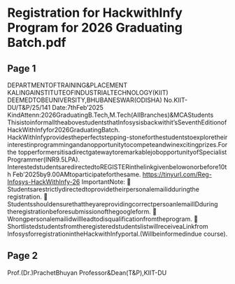 # Registration for HackwithInfy Program for 2026 Graduating Batch.pdf

## Page 1

DEPARTMENTOFTRAINING&PLACEMENT
KALINGAINSTITUTEOFINDUSTRIALTECHNOLOGY(KIIT)
DEEMEDTOBEUNIVERSITY,BHUBANESWAR(ODISHA)
No.KIIT-DU/T&P/25/141 Date:7thFeb’2025
KindAttenn:2026GraduatingB.Tech,M.Tech(AllBranches)&MCAStudents
ThisistoinformalltheabovestudentsthatInfosysisbackwithit’sSeventhEditionof
HackWithInfyfor2026GraduatingBatch.
HackWithInfyprovidestheperfectstepping-stoneforthestudentstoexploretheir
interestinprogrammingandanopportunitytocompeteandwinexcitingprizes.Forthe
topperformersitisadirectgatewaytoremarkablejobopportunityofSpecialist
Programmer(INR9.5LPA).
InterestedstudentsaredirectedtoREGISTERinthelinkgivenbelowonorbefore10th
Feb’2025by9.00AMtoparticipateforthesame.
https://tinyurl.com/Reg-Infosys-HackWithInfy-26
ImportantNote:
 Studentsarestrictlydirectedtoprovidetheirpersonalemailidduringthe
registration.
 StudentsshouldensurethattheyareprovidingcorrectpersoanlemailIDduring
theregistrationbeforesubmissionofthegoogleform.
 Wrongpersonalemailidwillleadtodisqualificationfromtheprogram.
 ShortlistedstudentsfromtheregisteredstudentslistwillreceiveaLinkfrom
InfosysforregistrationintheHackwithInfyportal.(Willbeinformedindue
course).

## Page 2

Prof.(Dr.)PrachetBhuyan
Professor&Dean(T&P),KIIT-DU

